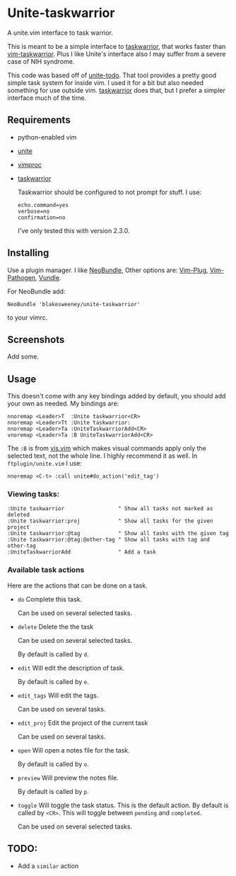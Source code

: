 # Unite-taskwarrior

A unite.vim interface to task warrior.

This is meant to be a simple interface to [taskwarrior], that works faster than
[vim-taskwarrior](https://github.com/farseer90718/vim-taskwarrior). Plus I like
Unite's interface also I may suffer from a severe case of NIH syndrome.

This code was based off of
[unite-todo](https://github.com/kannokanno/unite-todo). That tool provides a
pretty good simple task system for inside vim. I used it for a bit but also
needed something for use outside vim. [taskwarrior] does that, but I prefer a
simpler interface much of the time.

## Requirements

* python-enabled vim
* [unite](https://github.com/Shougo/unite.vim)
* [vimproc](https://github.com/Shougo/vimproc.vim)
* [taskwarrior]

    Taskwarrior should be configured to not prompt for stuff. I use:

    ```
    echo.command=yes
    verbose=no
    confirmation=no
    ```

    I've only tested this with version 2.3.0.

## Installing

Use a plugin manager. I like
[NeoBundle](https://github.com/Shougo/neobundle.vim), Other options are:
[Vim-Plug](https://github.com/junegunn/vim-plug),
[Vim-Pathogen](https://github.com/tpope/vim-pathogen),
[Vundle](https://github.com/gmarik/Vundle.vim).

For NeoBundle add:

```vim
NeoBundle 'blakesweeney/unite-taskwarrior'
```

to your vimrc.

## Screenshots

Add some.

## Usage

This doesn't come with any key bindings added by default, you should add your
own as needed. My bindings are:

```vim
nnoremap <Leader>T  :Unite taskwarrior<CR>
nnoremap <Leader>Tt :Unite taskwarrior:
nnoremap <Leader>Ta :UniteTaskwarriorAdd<CR>
vnoremap <Leader>Ta :B UniteTaskwarriorAdd<CR>
```

The `:B` is from
[vis.vim](http://vim.sourceforge.net/scripts/script.php?script_id=1195) which
makes visual commands apply only the selected text, not the whole line. I highly
recommend it as well. In `ftplugin/unite.vim` I use:

```vim
nnoremap <C-t> :call unite#do_action('edit_tag')
```

### Viewing tasks:

```vim
:Unite taskwarrior                 " Show all tasks not marked as deleted
:Unite taskwarrior:proj            " Show all tasks for the given project
:Unite taskwarrior:@tag            " Show all tasks with the given tag
:Unite taskwarrior:@tag:@other-tag " Show all tasks with tag and other-tag
:UniteTaskwarriorAdd               " Add a task
```

### Available task actions

Here are the actions that can be done on a task.

* `do`
    Complete this task.

    Can be used on several selected tasks.

* `delete`
    Delete the the task

    Can be used on several selected tasks.

    By default is called by `d`.

* `edit` 
    Will edit the description of task.

    By default is called by `e`.

* `edit_tags` 
    Will edit the tags.

    Can be used on several tasks.

* `edit_proj` 
    Edit the project of the current task

    Can be used on several tasks.

* `open` 
    Will open a notes file for the task.

    By default is called by `o`.

* `preview` 
    Will preview the notes file.

    By default is called by `p`.

* `toggle`
    Will toggle the task status. This is the default action. By default is called by
    `<CR>`. This will toggle between `pending` and `completed`.

    Can be used on several selected tasks.

## TODO:

* Add a `similar` action

[taskwarrior]: http://taskwarrior.org/
